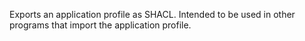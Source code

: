 Exports an application profile as SHACL. Intended to be used in other programs that import the application profile.
